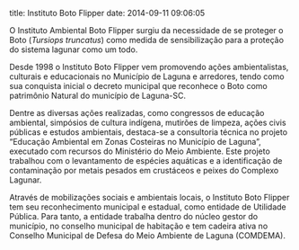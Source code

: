 title: Instituto Boto Flipper 
date: 2014-09-11 09:06:05

O Instituto Ambiental Boto Flipper surgiu da necessidade de se proteger o Boto (*Tursiops truncatus*) como medida de sensibilização para a proteção do sistema lagunar como um todo.

Desde 1998 o Instituto Boto Flipper vem promovendo ações ambientalistas, culturais e educacionais no Município de Laguna e arredores, tendo como sua conquista inicial o decreto municipal que reconhece o Boto como patrimônio Natural do município de Laguna-SC.

Dentre as diversas ações realizadas, como congressos de educação ambiental, simpósios de cultura indígena, mutirões de limpeza, ações civis públicas e estudos ambientais, destaca-se a consultoria técnica no projeto “Educação Ambiental em Zonas Costeiras no Município de Laguna”, executado com recursos do Ministério do Meio Ambiente. Este projeto trabalhou com o levantamento de espécies aquáticas e a identificação de contaminação por metais pesados em crustáceos e peixes do Complexo Lagunar.

Através de mobilizações sociais e ambientais locais, o Instituto Boto Flipper tem seu reconhecimento municipal e estadual, como entidade de Utilidade Pública. Para tanto,  a entidade trabalha dentro do núcleo gestor do município, no conselho municipal de habitação e tem cadeira ativa no Conselho Municipal de Defesa do Meio Ambiente de Laguna (COMDEMA).
